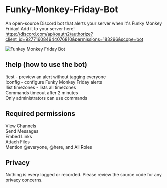 # Funky-Monkey-Friday-Bot
An open-source Discord bot that alerts your server when it's Funky Monkey Friday!
Add it to your server here! https://discord.com/api/oauth2/authorize?client_id=927716084944076810&permissions=183296&scope=bot

![Funkey Monkey Friday Bot](https://user-images.githubusercontent.com/19520329/148521703-a8c1fdb6-7352-4579-aca1-e60f80ffe477.png)

## !help (how to use the bot)
!test - preview an alert without tagging everyone  
!config - configure Funky Monkey Friday alerts  
!list timezones - lists all timezones  
Commands timeout after 2 minutes  
Only administrators can use commands  

## Required permissions
View Channels  
Send Messages  
Embed Links  
Attach Files  
Mention @everyone, @here, and All Roles  

## Privacy
Nothing is every logged or recorded. Please review the source code for any privacy concerns.  

